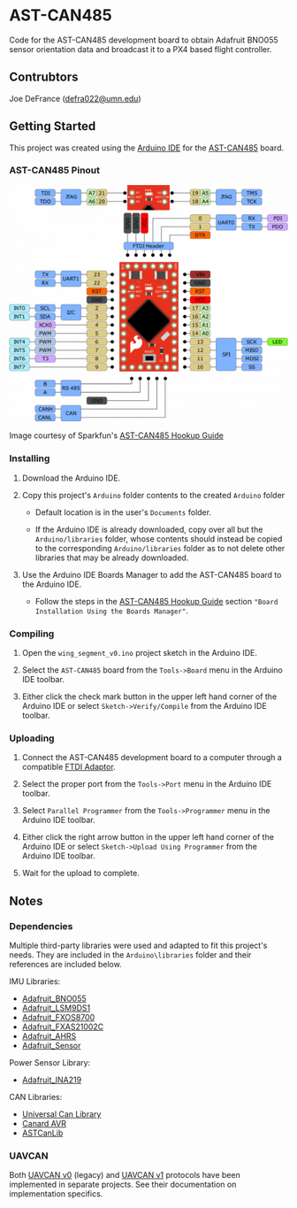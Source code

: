 # AST-CAN485

Code for the AST-CAN485 development board to obtain Adafruit BNO055 sensor orientation data and broadcast it to a PX4 based flight controller.

## Contrubtors

Joe DeFrance (defra022@umn.edu)

## Getting Started

This project was created using the [Arduino IDE](https://www.arduino.cc/en/main/software) for the [AST-CAN485](https://www.sparkfun.com/products/14483) board.

### AST-CAN485 Pinout

![AST-CAN485 Pinout](AST-CAN485-Pinout.png)

Image courtesy of Sparkfun's [AST-CAN485 Hookup Guide](https://learn.sparkfun.com/tutorials/ast-can485-hookup-guide?_ga=2.39481377.365903456.1581038177-271346267.1574810854)

### Installing

1. Download the Arduino IDE.

2. Copy this project's `Arduino` folder contents to the created `Arduino` folder 

   * Default location is in the user's `Documents` folder.

   * If the Arduino IDE is already downloaded, copy over all but the `Arduino/libraries` folder, whose contents should instead be copied to the corresponding `Arduino/libraries` folder as to not delete other libraries that may be already downloaded.

3. Use the Arduino IDE Boards Manager to add the AST-CAN485 board to the Arduino IDE.

   * Follow the steps in the [AST-CAN485 Hookup Guide](https://learn.sparkfun.com/tutorials/ast-can485-hookup-guide?_ga=2.6567157.631132834.1583434944-271346267.1574810854) section `"Board Installation Using the Boards Manager"`.

### Compiling

1. Open the `wing_segment_v0.ino` project sketch in the Arduino IDE.

2. Select the `AST-CAN485` board from the `Tools->Board` menu in the Arduino IDE toolbar.

3. Either click the check mark button in the upper left hand corner of the Arduino IDE or select `Sketch->Verify/Compile` from the Arduino IDE toolbar.

### Uploading

1. Connect the AST-CAN485 development board to a computer through a compatible [FTDI Adaptor](https://www.sparkfun.com/products/9716?_ga=2.13897968.631132834.1583434944-271346267.1574810854).

2. Select the proper port from the `Tools->Port` menu in the Arduino IDE toolbar.

3. Select `Parallel Programmer` from the `Tools->Programmer` menu in the Arduino IDE toolbar.

4. Either click the right arrow button in the upper left hand corner of the Arduino IDE or select `Sketch->Upload Using Programmer` from the Arduino IDE toolbar.

5. Wait for the upload to complete.

## Notes

### Dependencies

Multiple third-party libraries were used and adapted to fit this project's needs. They are included in the `Arduino\libraries` folder and their references are included below.

IMU Libraries: 
  * [Adafruit_BNO055](https://github.com/adafruit/Adafruit_BNO055)
  * [Adafruit_LSM9DS1](https://github.com/adafruit/Adafruit_LSM9DS1)
  * [Adafruit_FXOS8700](https://github.com/adafruit/Adafruit_FXOS8700)
  * [Adafruit_FXAS21002C](https://github.com/adafruit/Adafruit_FXAS21002C)
  * [Adafruit_AHRS](https://github.com/adafruit/Adafruit_AHRS)
  * [Adafruit_Sensor](https://github.com/adafruit/Adafruit_Sensor)

Power Sensor Library: 
  * [Adafruit_INA219](https://github.com/adafruit/Adafruit_INA219)

CAN Libraries: 
  * [Universal Can Library](https://github.com/rennerm/avr-can-lib/tree/9c6bc9118de66d6edaf1b8539e2b9717ba26d123#universelle-can-blibiothek-avr-can-lib)
  * [Canard AVR](https://github.com/UAVCAN/libcanard/tree/legacy-v0/drivers/avr)
  * [ASTCanLib](https://github.com/Atlantis-Specialist-Technologies/AST_CAN_Arduino_Library/blob/master/src/ASTCanLib.h)

### UAVCAN

Both [UAVCAN v0](https://github.com/UAVCAN/libcanard) (legacy) and [UAVCAN v1](https://github.com/UAVCAN/libcanard/tree/legacy-v0) protocols have been implemented in separate projects. See their documentation on implementation specifics.
